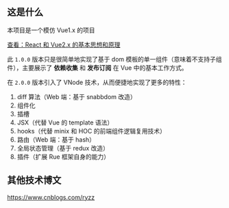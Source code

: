 ## 这是什么

本项目是一个模仿 Vue1.x 的项目

[<span style="text-decoration: underline;">查看：React 和 Vue2.x 的基本思想和原理</span>](/docs/React.vs.Vue.md)

此 `1.0.0` 版本只是很简单地实现了基于 dom 模板的单一组件（意味着不支持子组件），主要展示了 **依赖收集** 和 **发布订阅** 在 Vue 中的基本工作方式。

在 `2.0.0` 版本引入了 VNode 技术，从而便捷地实现了更多的特性：

1. diff 算法（Web 端：基于 snabbdom 改造）
2. 组件化
3. 插槽
4. JSX（代替 Vue 的 template 语法）
5. hooks（代替 minix 和 HOC 的前端组件逻辑复用技术）
6. 路由（Web 端：基于 hash）
7. 全局状态管理（基于 redux 改造）
8. 插件（扩展 Rue 框架自身的能力）

## 其他技术博文

https://www.cnblogs.com/ryzz
